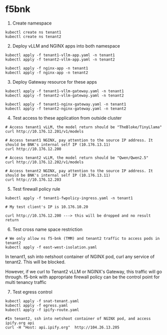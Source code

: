 # f5bnk



1. Create namespace
```
kubectl create ns tenant1
kubectl create ns tenant2
```

2. Deploy vLLM and NGINX apps into both namespace
```
kubectl apply -f tenant1-vllm-app.yaml -n tenant1
kubectl apply -f tenant2-vllm-app.yaml -n tenant2

kubectl apply -f nginx-app -n tenant1
kubectl apply -f nginx-app -n tenant2
```

3. Deploy Gateway resource for these apps
```
kubectl apply -f tenant1-vllm-gateway.yaml -n tenant1
kubectl apply -f tenant2-vllm-gateway.yaml -n tenant2

kubectl apply -f tenant1-nginx-gateway.yaml -n tenant1
kubectl apply -f tenant2-nginx-gateway.yaml -n tenant2
```

4. Test access to these application from outside cluster
```
# Access tenant1 vLLM, the model return should be "TheBloke/TinyLlama"
curl http://10.176.12.201/v1/models

# Access tenant1 NGINX, pay attention to the source IP address. It should be BNK's internal self IP (10.176.13.11)
curl http://10.176.12.200

# Access tenant2 vLLM, the model return should be "Qwen/Qwen2.5"
curl http://10.176.12.202/v1/models

# Access tenant2 NGINX, pay attention to the source IP address. It should be BNK's internal self IP (10.176.13.11)
curl http://10.176.12.203
```

5. Test firewall policy rule
```
kubectl apply -f tenant1-fwpolicy-ingress.yaml -n tenant1

# My test client's IP is 10.176.10.20

curl http://10.176.12.200 ---> this will be dropped and no result return
```


6. Test cross name space restriction
```
# We only allow ns f5-bnk (TMM) and tenant2 traffic to access pods in tenant2
kubectl apply -f east-west-isolation.yaml
```
In tenant1, ssh into netshoot container of NGINX pod, curl any service of tenant2. This will be blocked.

However, if we curl to Tenant2 vLLM or NGINX's Gateway, this traffic will go through. f5-bnk with appropriate firewall policy can be the control point for multi tenancy traffic


7. Test egress control
```
kubectl apply -f snat-tenant.yaml
kubectl apply -f egress.yaml
kubectl apply -f ipify-route.yaml

#In tenant2, ssh into netshoot container of NGINX pod, and access ipify.org api
curl -H "Host: api.ipify.org"  http://104.26.13.205
```


